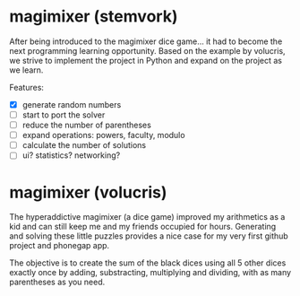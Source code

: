 # magimixer (stemvork)
After being introduced to the magimixer dice game... it had to become the next programming learning opportunity. Based on the example by volucris, we strive to implement the project in Python and expand on the project as we learn.

Features:
- [x] generate random numbers
- [ ] start to port the solver
- [ ] reduce the number of parentheses
- [ ] expand operations: powers, faculty, modulo
- [ ] calculate the number of solutions
- [ ] ui? statistics? networking?

# magimixer (volucris)

The hyperaddictive magimixer (a dice game) improved my arithmetics as a kid and can still keep me and my friends occupied for hours. Generating and solving these little puzzles provides a nice case for my very first github project and phonegap app.

The objective is to create the sum of the black dices using all 5 other dices exactly once by adding, substracting, multiplying and dividing, with as many parentheses as you need.
